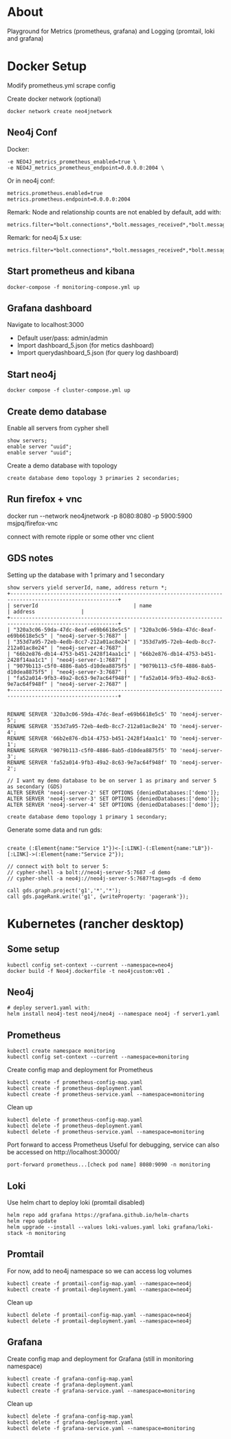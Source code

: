 # About
Playground for Metrics (prometheus, grafana) and Logging (promtail, loki and grafana)


# Docker Setup

Modify prometheus.yml scrape config


Create docker network (optional)
```shell
docker network create neo4jnetwork
```

## Neo4j Conf

Docker:
```parameters
-e NEO4J_metrics_prometheus_enabled=true \
-e NEO4J_metrics_prometheus_endpoint=0.0.0.0:2004 \
```

Or in neo4j conf:
```parameters
metrics.prometheus.enabled=true
metrics.prometheus.endpoint=0.0.0.0:2004
```

Remark: Node and relationship counts are not enabled by default, add with:
```parameters
metrics.filter=*bolt.connections*,*bolt.messages_received*,*bolt.messages_started*,*dbms.pool.bolt.free,*dbms.pool.bolt.total_size,*dbms.pool.bolt.total_used,*dbms.pool.bolt.used_heap,*causal_clustering.core.is_leader,*causal_clustering.core.last_leader_message,*causal_clustering.core.replication_attempt,*causal_clustering.core.replication_fail,*check_point.duration,*check_point.total_time,*cypher.replan_events,*ids_in_use*,*pool.transaction.*.total_used,*pool.transaction.*.used_heap,*pool.transaction.*.used_native,*store.size*,*transaction.active_read,*transaction.active_write,*transaction.committed*,*transaction.last_committed_tx_id,*transaction.peak_concurrent,*transaction.rollbacks*,*page_cache.hit*,*page_cache.page_faults,*page_cache.usage_ratio,*vm.file.descriptors.count,*vm.gc.time.*,*vm.heap.used,*vm.memory.buffer.direct.used,*vm.memory.pool.g1_eden_space,*vm.memory.pool.g1_old_gen,*vm.pause_time,*vm.thread*,*db.query.execution*,*.neo4j.count.relationship,*.neo4j.count.node
```

Remark: for neo4j 5.x use:
```parameters
metrics.filter=*bolt.connections*,*bolt.messages_received*,*bolt.messages_started*,*dbms.pool.bolt.free,*dbms.pool.bolt.total_size,*dbms.pool.bolt.total_used,*dbms.pool.bolt.used_heap,*cluster.core.is_leader,*cluster.core.last_leader_message,*cluster.core.replication_attempt,*cluster.core.replication_fail,*cluster.core.last_applied,*cluster.core.last_appended,*check_point.duration,*check_point.total_time,*cypher.replan_events,*ids_in_use*,*pool.transaction.*.total_used,*pool.transaction.*.used_heap,*pool.transaction.*.used_native,*store.size*,*transaction.active_read,*transaction.active_write,*transaction.committed*,*transaction.last_committed_tx_id,*transaction.peak_concurrent,*transaction.rollbacks*,*page_cache.hit*,*page_cache.page_faults,*page_cache.usage_ratio,*vm.file.descriptors.count,*vm.gc.time.*,*vm.heap.used,*vm.memory.buffer.direct.used,*vm.memory.pool.g1_eden_space,*vm.memory.pool.g1_old_gen,*vm.pause_time,*vm.thread*,*db.query.execution*,*.neo4j.count.relationship,*.neo4j.count.node,*.cypher.replan_wait_time
```


## Start prometheus and kibana
```shell
docker-compose -f monitoring-compose.yml up
```

## Grafana dashboard

Navigate to localhost:3000 
- Default user/pass: admin/admin
- Import dashboard_5.json (for metics dashboard)
- Import querydashboard_5.json  (for query log dashboard)


## Start neo4j
```shell
docker compose -f cluster-compose.yml up
```

## Create demo database

Enable all servers from cypher shell
```cypher
show servers;
enable server "uuid";
enable server "uuid";
```

Create a demo database with topology
```cypher
create database demo topology 3 primaries 2 secondaries;
```


## Run firefox + vnc
docker run --network neo4jnetwork -p 8080:8080 -p 5900:5900 msjpq/firefox-vnc

connect with remote ripple or some other vnc client



## GDS notes

Setting up the database with 1 primary and 1 secondary
```cypher 
show servers yield serverId, name, address return *;
+---------------------------------------------------------------------------------------------------------+
| serverId                               | name                                   | address               |
+---------------------------------------------------------------------------------------------------------+
| "320a3c06-59da-47dc-8eaf-e69b6618e5c5" | "320a3c06-59da-47dc-8eaf-e69b6618e5c5" | "neo4j-server-5:7687" |
| "353d7a95-72eb-4edb-8cc7-212a01ac8e24" | "353d7a95-72eb-4edb-8cc7-212a01ac8e24" | "neo4j-server-4:7687" |
| "66b2e876-db14-4753-b451-2428f14aa1c1" | "66b2e876-db14-4753-b451-2428f14aa1c1" | "neo4j-server-1:7687" |
| "9079b113-c5f0-4886-8ab5-d10dea8875f5" | "9079b113-c5f0-4886-8ab5-d10dea8875f5" | "neo4j-server-3:7687" |
| "fa52a014-9fb3-49a2-8c63-9e7ac64f948f" | "fa52a014-9fb3-49a2-8c63-9e7ac64f948f" | "neo4j-server-2:7687" |
+---------------------------------------------------------------------------------------------------------+


RENAME SERVER '320a3c06-59da-47dc-8eaf-e69b6618e5c5' TO 'neo4j-server-5';
RENAME SERVER '353d7a95-72eb-4edb-8cc7-212a01ac8e24' TO 'neo4j-server-4';
RENAME SERVER '66b2e876-db14-4753-b451-2428f14aa1c1' TO 'neo4j-server-1';
RENAME SERVER '9079b113-c5f0-4886-8ab5-d10dea8875f5' TO 'neo4j-server-3';
RENAME SERVER 'fa52a014-9fb3-49a2-8c63-9e7ac64f948f' TO 'neo4j-server-2';

// I want my demo database to be on server 1 as primary and server 5 as secondary (GDS)
ALTER SERVER 'neo4j-server-2' SET OPTIONS {deniedDatabases:['demo']};
ALTER SERVER 'neo4j-server-3' SET OPTIONS {deniedDatabases:['demo']};
ALTER SERVER 'neo4j-server-4' SET OPTIONS {deniedDatabases:['demo']};

create database demo topology 1 primary 1 secondary;

```

Generate some data and run gds:

```cypher 

create (:Element{name:"Service 1"})<-[:LINK]-(:Element{name:"LB"})-[:LINK]->(:Element{name:"Service 2"});

// connect with bolt to server 5: 
// cypher-shell -a bolt://neo4j-server-5:7687 -d demo
// cypher-shell -a neo4j://neo4j-server-5:7687?tags=gds -d demo

call gds.graph.project('g1','*','*');
call gds.pageRank.write('g1', {writeProperty: 'pagerank'});

```

# Kubernetes (rancher desktop)

## Some setup
```shell
kubectl config set-context --current --namespace=neo4j
docker build -f Neo4j.dockerfile -t neo4jcustom:v01 .
```

## Neo4j
```shell
# deploy server1.yaml with:
helm install neo4j-test neo4j/neo4j --namespace neo4j -f server1.yaml
```

## Prometheus
```shell
kubectl create namespace monitoring
kubectl config set-context --current --namespace=monitoring
```

Create config map and deployment for Prometheus
```shell
kubectl create -f prometheus-config-map.yaml
kubectl create -f prometheus-deployment.yaml 
kubectl create -f prometheus-service.yaml --namespace=monitoring
```

Clean up
```shell
kubectl delete -f prometheus-config-map.yaml
kubectl delete -f prometheus-deployment.yaml 
kubectl delete -f prometheus-service.yaml --namespace=monitoring
```

Port forward to access Prometheus
Useful for debugging, service can also be accessed on http://localhost:30000/
```shell
port-forward prometheus...[check pod name] 8080:9090 -n monitoring
```

## Loki
Use helm chart to deploy loki (promtail disabled)

```shell
helm repo add grafana https://grafana.github.io/helm-charts
helm repo update
helm upgrade --install --values loki-values.yaml loki grafana/loki-stack -n monitoring
```

## Promtail
For now, add to neo4j namespace so we can access log volumes
```shell
kubectl create -f promtail-config-map.yaml --namespace=neo4j
kubectl create -f promtail-deployment.yaml --namespace=neo4j

```

Clean up
```shell
kubectl delete -f promtail-config-map.yaml --namespace=neo4j
kubectl delete -f promtail-deployment.yaml --namespace=neo4j

```


## Grafana
Create config map and deployment for Grafana
(still in monitoring namespace)

```shell
kubectl create -f grafana-config-map.yaml
kubectl create -f grafana-deployment.yaml 
kubectl create -f grafana-service.yaml --namespace=monitoring
```

Clean up
```shell
kubectl delete -f grafana-config-map.yaml
kubectl delete -f grafana-deployment.yaml 
kubectl delete -f grafana-service.yaml --namespace=monitoring
```